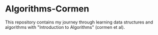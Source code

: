 # Algorithms-Cormen
This repository contains my journey through learning data structures and algorithms with "Introduction to Algorithms" (cormen et al).
